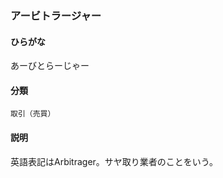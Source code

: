 <div style="display:none;">

## [あ行](securities-terms?id=あ行)

</div>

### アービトラージャー

#### ひらがな

あーびとらーじゃー

#### 分類

`取引（売買）`

#### 説明

英語表記はArbitrager。サヤ取り業者のことをいう。

<div style="display:none;">

## [か行](securities-terms?id=か行)
## [さ行](securities-terms?id=さ行)
## [た行](securities-terms?id=た行)
## [な行](securities-terms?id=な行)
## [は行](securities-terms?id=は行)
## [ま行](securities-terms?id=ま行)
## [や行](securities-terms?id=や行)
## [ら行](securities-terms?id=ら行)
## [わ行](securities-terms?id=わ行)
## [英数字・記号](securities-terms?id=英数字・記号)

</div>

